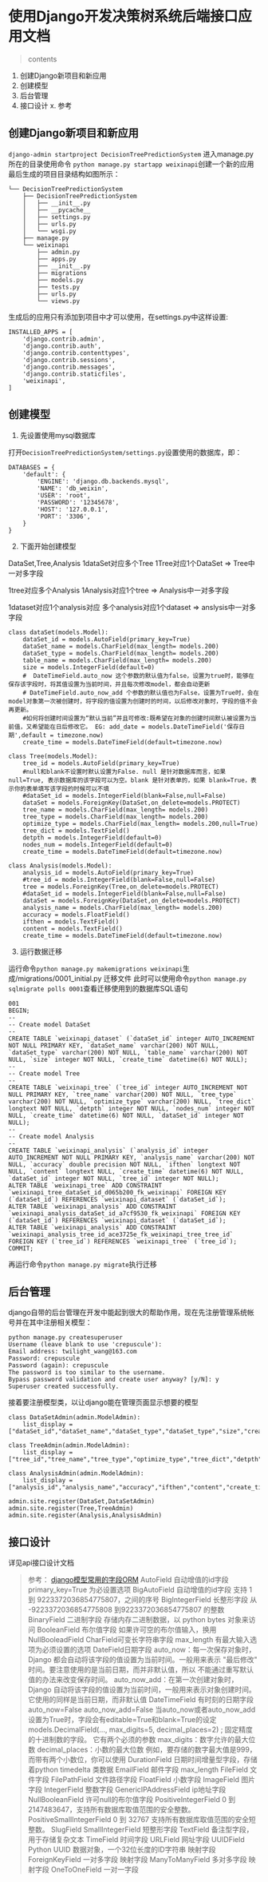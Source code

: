 # 使用Django开发决策树系统后端接口应用文档
>contents
1. 创建Django新项目和新应用
2. 创建模型
3. 后台管理
4. 接口设计
x. 参考

## 创建Django新项目和新应用
`django-admin startproject DecisionTreePredictionSystem`
进入manage.py所在的目录使用命令
`python manage.py startapp weixinapi`创建一个新的应用
最后生成的项目目录结构如图所示：
```
└── DecisionTreePredictionSystem
    ├── DecisionTreePredictionSystem
    │   ├── __init__.py
    │   ├── __pycache__
    │   ├── settings.py
    │   ├── urls.py
    │   └── wsgi.py
    ├── manage.py
    └── weixinapi
        ├── admin.py
        ├── apps.py
        ├── __init__.py
        ├── migrations
        ├── models.py
        ├── tests.py
        ├── urls.py
        └── views.py
```
生成后的应用只有添加到项目中才可以使用，在settings.py中这样设置:
```
INSTALLED_APPS = [
    'django.contrib.admin',
    'django.contrib.auth',
    'django.contrib.contenttypes',
    'django.contrib.sessions',
    'django.contrib.messages',
    'django.contrib.staticfiles',
    'weixinapi',
]
```
## 创建模型
1. 先设置使用mysql数据库

打开`DecisionTreePredictionSystem/settings.py`设置使用的数据库，即：
```
DATABASES = {
    'default': {
        'ENGINE': 'django.db.backends.mysql',
        'NAME': 'db_weixin',
        'USER': 'root',
        'PASSWORD': '12345678',
        'HOST': '127.0.0.1',
        'PORT': '3306',
    }
}
```

2. 下面开始创建模型

DataSet,Tree,Analysis
1dataSet对应多个Tree
1Tree对应1个DataSet
=> Tree中一对多字段

1tree对应多个Analysis
1Analysis对应1个tree
=> Analysis中一对多字段

1dataset对应1个analysis对应
多个analysis对应1个dataset
=> anslysis中一对多字段
```
class dataSet(models.Model):
    dataSet_id = models.AutoField(primary_key=True)
    dataSet_name = models.CharField(max_length= models.200)
    dataSet_type = models.CharField(max_length= models.200)
    table_name = models.CharField(max_length= models.200)
    size = models.IntegerField(default=0)
    #  DateTimeField.auto_now 这个参数的默认值为false，设置为true时，能够在保存该字段时，将其值设置为当前时间，并且每次修改model，都会自动更新
    # DateTimeField.auto_now_add 个参数的默认值也为False，设置为True时，会在model对象第一次被创建时，将字段的值设置为创建时的时间，以后修改对象时，字段的值不会再更新。
    #如何将创建时间设置为“默认当前”并且可修改:既希望在对象的创建时间默认被设置为当前值，又希望能在日后修改它。 EG: add_date = models.DateTimeField('保存日期',default = timezone.now)
    create_time = models.DateTimeField(default=timezone.now)
 
class Tree(models.Model):
    tree_id = models.AutoField(primary_key=True)
    #null和blank不设置时默认设置为False. null 是针对数据库而言，如果 null=True, 表示数据库的该字段可以为空。blank 是针对表单的，如果 blank=True，表示你的表单填写该字段的时候可以不填
    #dataSet_id = models.IntegerField(blank=False,null=False)
    dataSet = models.ForeignKey(DataSet,on_delete=models.PROTECT)
    tree_name = models.CharField(max_length= models.200)
    tree_type = models.CharField(max_length= models.200)
    optimize_type = models.CharField(max_length= models.200,null=True)
    tree_dict = models.TextField()
    detpth = models.IntegerField(default=0)
    nodes_num = models.IntegerField(default=0)
    create_time = models.DateTimeField(default=timezone.now)
 
class Analysis(models.Model):
    analysis_id = models.AutoField(primary_key=True)
    #tree_id = models.IntegerField(blank=False,null=False)
    tree = models.ForeignKey(Tree,on_delete=models.PROTECT)
    #dataSet_id = models.IntegerField(blank=False,null=False)
    dataSet = models.ForeignKey(DataSet,on_delete=models.PROTECT)
    analysis_name = models.CharField(max_length= models.200)
    accuracy = models.FloatField()
    ifthen = models.TextField()
    content = models.TextField()
    create_time = models.DateTimeField(default=timezone.now)
```
3. 运行数据迁移

运行命令`python manage.py makemigrations weixinapi`生成/migrations/0001_initial.py 迁移文件
此时可以使用命令`python manage.py sqlmigrate polls 0001`查看迁移使用到的数据库SQL语句
```
001
BEGIN;
--
-- Create model DataSet
--
CREATE TABLE `weixinapi_dataset` (`dataSet_id` integer AUTO_INCREMENT NOT NULL PRIMARY KEY, `dataSet_name` varchar(200) NOT NULL, `dataSet_type` varchar(200) NOT NULL, `table_name` varchar(200) NOT NULL, `size` integer NOT NULL, `create_time` datetime(6) NOT NULL);
--
-- Create model Tree
--
CREATE TABLE `weixinapi_tree` (`tree_id` integer AUTO_INCREMENT NOT NULL PRIMARY KEY, `tree_name` varchar(200) NOT NULL, `tree_type` varchar(200) NOT NULL, `optimize_type` varchar(200) NULL, `tree_dict` longtext NOT NULL, `detpth` integer NOT NULL, `nodes_num` integer NOT NULL, `create_time` datetime(6) NOT NULL, `dataSet_id` integer NOT NULL);
--
-- Create model Analysis
--
CREATE TABLE `weixinapi_analysis` (`analysis_id` integer AUTO_INCREMENT NOT NULL PRIMARY KEY, `analysis_name` varchar(200) NOT NULL, `accuracy` double precision NOT NULL, `ifthen` longtext NOT NULL, `content` longtext NULL, `create_time` datetime(6) NOT NULL, `dataSet_id` integer NOT NULL, `tree_id` integer NOT NULL);
ALTER TABLE `weixinapi_tree` ADD CONSTRAINT `weixinapi_tree_dataSet_id_d065b200_fk_weixinapi` FOREIGN KEY (`dataSet_id`) REFERENCES `weixinapi_dataset` (`dataSet_id`);
ALTER TABLE `weixinapi_analysis` ADD CONSTRAINT `weixinapi_analysis_dataSet_id_a7cf9530_fk_weixinapi` FOREIGN KEY (`dataSet_id`) REFERENCES `weixinapi_dataset` (`dataSet_id`);
ALTER TABLE `weixinapi_analysis` ADD CONSTRAINT `weixinapi_analysis_tree_id_ace3725e_fk_weixinapi_tree_tree_id` FOREIGN KEY (`tree_id`) REFERENCES `weixinapi_tree` (`tree_id`);
COMMIT;

```
再运行命令`python manage.py migrate`执行迁移

## 后台管理
django自带的后台管理在开发中能起到很大的帮助作用，现在先注册管理系统帐号并在其中注册相关模型：
```
python manage.py createsuperuser
Username (leave blank to use 'crepuscule'): 
Email address: twilight_wang@163.com
Password: crepuscule
Password (again): crepuscule
The password is too similar to the username.
Bypass password validation and create user anyway? [y/N]: y
Superuser created successfully.
```
接着要注册模型类，以让django能在管理页面显示想要的模型
```
class DataSetAdmin(admin.ModelAdmin):
    list_display = ["dataSet_id","dataSet_name","dataSet_type","dataSet_type","size","create_time"]

class TreeAdmin(admin.ModelAdmin):
    list_display = ["tree_id","tree_name","tree_type","optimize_type","tree_dict","detpth","nodes_num","create_time"]

class AnalysisAdmin(admin.ModelAdmin):
    list_display = ["analysis_id","analysis_name","accuracy","ifthen","content","create_time"]

admin.site.register(DataSet,DataSetAdmin)
admin.site.register(Tree,TreeAdmin)
admin.site.register(Analysis,AnalysisAdmin)
```


## 接口设计
详见api接口设计文档
                     


>参考：
[django模型常用的字段ORM](https://blog.csdn.net/antian1991/article/details/80659169)
AutoField 自动增值的id字段
primary_key=True 为必设置选项
BigAutoField 自动增值的id字段
支持 1 到 9223372036854775807，之间的序号
BigIntegerField 长整形字段
从 -9223372036854775808 到9223372036854775807 的整数
BinaryField 二进制字段
存储内存二进制数据，以 python bytes 对象来访问
BooleanField 布尔值字段
如果许可空的布尔值输入，换用 NullBooleadField
CharField可变长字符串字段
max_length 有最大输入选项为必须设置的选项
DateField日期字段
auto_now：每一次保存对象时，Django 都会自动将该字段的值设置为当前时间。一般用来表示 "最后修改" 时间。要注意使用的是当前日期，而并非默认值，所以
不能通过重写默认值的办法来改变保存时间。
auto_now_add：在第一次创建对象时，Django 自动将该字段的值设置为当前时间，一般用来表示对象创建时间。它使用的同样是当前日期，而非默认值
DateTimeField 有时刻的日期字段
auto_now=False
auto_now_add=False
当auto_now或者auto_now_add设置为True时，字段会有editable=True和blank=True的设定
models.DecimalField(..., max_digits=5, decimal_places=2)
; 固定精度的十进制数的字段。
它有两个必须的参数
max_digits：数字允许的最大位数
decimal_places：小数的最大位数
例如，要存储的数字最大值是999，而带有两个小数位，你可以使用
DurationField 日期时间增量型字段，存储着python timedelta 类数据
EmailField 邮件字段    max_length
FileField 文件字段
FilePathField 文件路径字段
FloatField 小数字段
ImageField 图片字段
IntegerField 整数字段
GenericIPAddressField ip地址字段
NullBooleanField 许可null的布尔值字段
PositiveIntegerField
0 到 2147483647，支持所有数据库取值范围的安全整数。
PositiveSmallIntegerField
0 到 32767 支持所有数据库取值范围的安全短整数。
SlugField
SmallIntegerField 短整形字段
TextField 备注型字段，用于存储复杂文本
TimeField 时间字段
URLField 网址字段
UUIDField
Python UUID 数据对象，一个32位长度的ID字符串
映射字段
ForeignKeyField 一对多字段
映射字段
ManyToManyField 多对多字段
映射字段
OneToOneField 一对一字段
